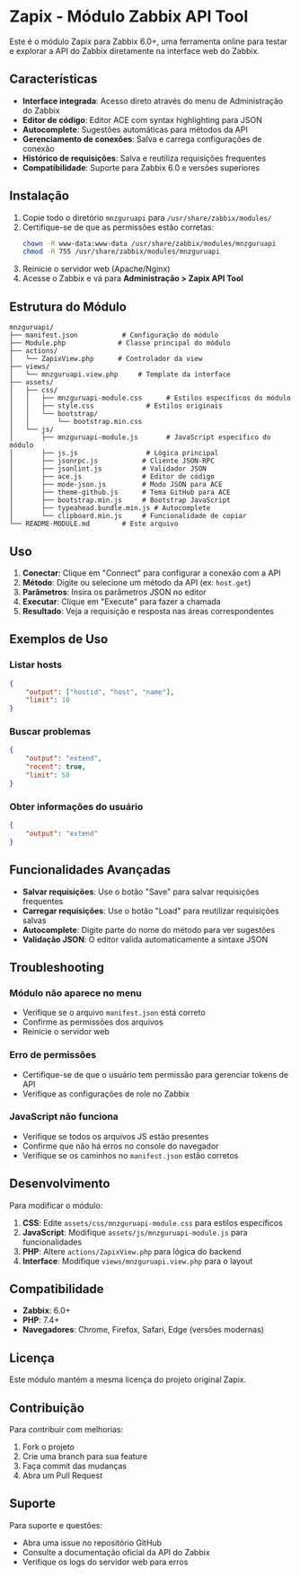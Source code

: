 # Zapix - Módulo Zabbix API Tool

Este é o módulo Zapix para Zabbix 6.0+, uma ferramenta online para testar e explorar a API do Zabbix diretamente na interface web do Zabbix.

## Características

- **Interface integrada**: Acesso direto através do menu de Administração do Zabbix
- **Editor de código**: Editor ACE com syntax highlighting para JSON
- **Autocomplete**: Sugestões automáticas para métodos da API
- **Gerenciamento de conexões**: Salva e carrega configurações de conexão
- **Histórico de requisições**: Salva e reutiliza requisições frequentes
- **Compatibilidade**: Suporte para Zabbix 6.0 e versões superiores

## Instalação

1. Copie todo o diretório `mnzguruapi` para `/usr/share/zabbix/modules/`
2. Certifique-se de que as permissões estão corretas:
   ```bash
   chown -R www-data:www-data /usr/share/zabbix/modules/mnzguruapi
   chmod -R 755 /usr/share/zabbix/modules/mnzguruapi
   ```
3. Reinicie o servidor web (Apache/Nginx)
4. Acesse o Zabbix e vá para **Administração > Zapix API Tool**

## Estrutura do Módulo

```
mnzguruapi/
├── manifest.json           # Configuração do módulo
├── Module.php             # Classe principal do módulo
├── actions/
│   └── ZapixView.php      # Controlador da view
├── views/
│   └── mnzguruapi.view.php     # Template da interface
├── assets/
│   ├── css/
│   │   ├── mnzguruapi-module.css      # Estilos específicos do módulo
│   │   ├── style.css             # Estilos originais
│   │   └── bootstrap/
│   │       └── bootstrap.min.css
│   └── js/
│       ├── mnzguruapi-module.js       # JavaScript específico do módulo
│       ├── js.js                 # Lógica principal
│       ├── jsonrpc.js           # Cliente JSON-RPC
│       ├── jsonlint.js          # Validador JSON
│       ├── ace.js               # Editor de código
│       ├── mode-json.js         # Modo JSON para ACE
│       ├── theme-github.js      # Tema GitHub para ACE
│       ├── bootstrap.min.js     # Bootstrap JavaScript
│       ├── typeahead.bundle.min.js # Autocomplete
│       └── clipboard.min.js     # Funcionalidade de copiar
└── README-MODULE.md        # Este arquivo
```

## Uso

1. **Conectar**: Clique em "Connect" para configurar a conexão com a API
2. **Método**: Digite ou selecione um método da API (ex: `host.get`)
3. **Parâmetros**: Insira os parâmetros JSON no editor
4. **Executar**: Clique em "Execute" para fazer a chamada
5. **Resultado**: Veja a requisição e resposta nas áreas correspondentes

## Exemplos de Uso

### Listar hosts
```json
{
    "output": ["hostid", "host", "name"],
    "limit": 10
}
```

### Buscar problemas
```json
{
    "output": "extend",
    "recent": true,
    "limit": 50
}
```

### Obter informações do usuário
```json
{
    "output": "extend"
}
```

## Funcionalidades Avançadas

- **Salvar requisições**: Use o botão "Save" para salvar requisições frequentes
- **Carregar requisições**: Use o botão "Load" para reutilizar requisições salvas
- **Autocomplete**: Digite parte do nome do método para ver sugestões
- **Validação JSON**: O editor valida automaticamente a sintaxe JSON

## Troubleshooting

### Módulo não aparece no menu
- Verifique se o arquivo `manifest.json` está correto
- Confirme as permissões dos arquivos
- Reinicie o servidor web

### Erro de permissões
- Certifique-se de que o usuário tem permissão para gerenciar tokens de API
- Verifique as configurações de role no Zabbix

### JavaScript não funciona
- Verifique se todos os arquivos JS estão presentes
- Confirme que não há erros no console do navegador
- Verifique se os caminhos no `manifest.json` estão corretos

## Desenvolvimento

Para modificar o módulo:

1. **CSS**: Edite `assets/css/mnzguruapi-module.css` para estilos específicos
2. **JavaScript**: Modifique `assets/js/mnzguruapi-module.js` para funcionalidades
3. **PHP**: Altere `actions/ZapixView.php` para lógica do backend
4. **Interface**: Modifique `views/mnzguruapi.view.php` para o layout

## Compatibilidade

- **Zabbix**: 6.0+
- **PHP**: 7.4+
- **Navegadores**: Chrome, Firefox, Safari, Edge (versões modernas)

## Licença

Este módulo mantém a mesma licença do projeto original Zapix.

## Contribuição

Para contribuir com melhorias:

1. Fork o projeto
2. Crie uma branch para sua feature
3. Faça commit das mudanças
4. Abra um Pull Request

## Suporte

Para suporte e questões:
- Abra uma issue no repositório GitHub
- Consulte a documentação oficial da API do Zabbix
- Verifique os logs do servidor web para erros 